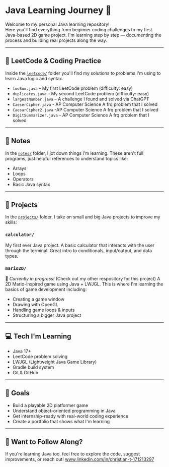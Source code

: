 # Java Learning Journey 🚀

Welcome to my personal Java learning repository!  
Here you'll find everything from beginner coding challenges to my first Java-based 2D game project. I'm learning step by step — documenting the process and building real projects along the way.

---

## 🧠 LeetCode & Coding Practice

Inside the [`leetcode/`](./leetcode) folder you'll find my solutions to problems I'm using to learn Java logic and syntax.

- `twoSum.java` – My first LeetCode problem (difficulty: easy)
- `duplicates.java` – My second LeetCode problem (difficulty: easy)
- `largestNumber.java` – A challenge I found and solved via ChatGPT
- `CaeserCipher.java` - AP Computer Science A frq problem that I solved
- `CaesarCipher2.java` -AP Computer Science A frq problem that I solved
- `DigitSummarizer.java` - AP Computer Science A frq problem that I solved

---

## 📒 Notes

In the [`notes/`](./notes) folder, I jot down things I'm learning. These aren't full programs, just helpful references to understand topics like:

- Arrays
- Loops
- Operators
- Basic Java syntax

---

## 🧮 Projects

In the [`projects/`](./projects) folder, I take on small and big Java projects to improve my skills:

### `calculator/`  
My first ever Java project. A basic calculator that interacts with the user through the terminal. Great intro to conditionals, input/output, and data types.

### `mario2D/`  
🚧 *Currently in progress!*  (Check out my other respository for this project)
A 2D Mario-inspired game using Java + LWJGL. This is where I'm learning the basics of game development including:

- Creating a game window
- Drawing with OpenGL
- Handling game loops & inputs
- Structuring a bigger Java project

---

## 💻 Tech I'm Learning

- Java 17+
- LeetCode problem solving
- LWJGL (Lightweight Java Game Library)
- Gradle build system
- Git & GitHub

---

## 🎯 Goals

- Build a playable 2D platformer game
- Understand object-oriented programming in Java
- Get internship-ready with real-world coding experience
- Create a portfolio that shows what I'm learning

---

## 👀 Want to Follow Along?

If you're learning Java too, feel free to explore the code, suggest improvements, or reach out!
www.linkedin.com/in/christian-t-171213297

